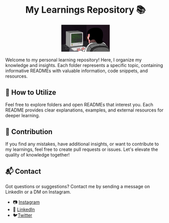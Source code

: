 <div align="center"> 
    <h1>My Learnings Repository 📚 </h1>
    <img src="assets/pr3.gif" width="30%"/>
</div>
   
Welcome to my personal learning repository! Here, I organize my knowledge and insights. Each folder represents a specific topic, containing informative READMEs with valuable information, code snippets, and resources.

## 📝 How to Utilize

Feel free to explore folders and open READMEs that interest you. Each README provides clear explanations, examples, and external resources for deeper learning.

## 🤝 Contribution

If you find any mistakes, have additional insights, or want to contribute to my learnings, feel free to create pull requests or issues. Let's elevate the quality of knowledge together!

## 📬 Contact

Got questions or suggestions? Contact me by sending a message on LinkedIn or a DM on Instagram.

- 📷 [Instagram](https://www.instagram.com/__abneribeiro/)
- ‍💼 [LinkedIn](https://www.linkedin.com/in/abneribeiro/)
- 🐦[Twitter](https://twitter.com/abneribeiro_/)
#